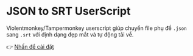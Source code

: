 # JSON to SRT UserScript

Violentmonkey/Tampermonkey userscript giúp chuyển file phụ đề `.json` sang `.srt` với định dạng đẹp mắt và tự động tải về.

👉 [Nhấn để cài đặt](https://nengoz195.github.io/json-to-srt-userscript/json-to-srt.user.js)
